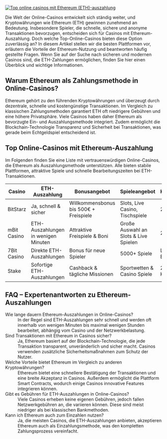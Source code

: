 [![Top online casinos mit Ethereum (ETH)-auszahlung](https://123-caf.pages.dev/gitsignup.png)](https://vrmoo.ru/Bt82HjjY)

<p>Die Welt der Online-Casinos entwickelt sich ständig weiter, und Kryptowährungen wie Ethereum (ETH) gewinnen zunehmend an Bedeutung. Insbesondere Spieler, die schnelle, sichere und anonyme Transaktionen bevorzugen, entscheiden sich für Casinos mit Ethereum-Auszahlung. Doch welche Top-Online-Casinos bieten diese Option zuverlässig an? In diesem Artikel stellen wir die besten Plattformen vor, erläutern die Vorteile der Ethereum-Nutzung und beantworten häufig gestellte Fragen. Wenn Sie auf der Suche nach sicheren und modernen Casinos sind, die ETH-Zahlungen ermöglichen, finden Sie hier einen Überblick und wichtige Informationen.</p>  <h2>Warum Ethereum als Zahlungsmethode in Online-Casinos?</h2> <p>Ethereum gehört zu den führenden Kryptowährungen und überzeugt durch dezentrale, schnelle und kostengünstige Transaktionen. Im Vergleich zu klassischen Zahlungsmethoden garantiert ETH oft niedrigere Gebühren und eine höhere Privatsphäre. Viele Casinos haben daher Ethereum als bevorzugte Ein- und Auszahlungsmethode integriert. Zudem ermöglicht die Blockchain-Technologie Transparenz und Sicherheit bei Transaktionen, was gerade beim Echtgeldspiel entscheidend ist.</p>  <h2>Top Online-Casinos mit Ethereum-Auszahlung</h2> <p>Im Folgenden finden Sie eine Liste mit vertrauenswürdigen Online-Casinos, die Ethereum als Auszahlungsmethode unterstützen. Alle bieten stabile Plattformen, attraktive Spiele und schnelle Bearbeitungszeiten bei ETH-Transaktionen.</p>  <table>   <thead>     <tr>       <th>Casino</th>       <th>ETH-Auszahlung</th>       <th>Bonusangebot</th>       <th>Spieleangebot</th>       <th>Kundenservice</th>     </tr>   </thead>   <tbody>     <tr>       <td>BitStarz</td>       <td>Ja, schnell & sicher</td>       <td>Willkommensbonus bis 500€ + Freispiele</td>       <td>Slots, Live Casino, Tischspiele</td>       <td>24/7 Live Chat</td>     </tr>     <tr>       <td>mBit Casino</td>       <td>ETH-Auszahlungen in wenigen Minuten</td>       <td>Attraktive Freispiele & Boni</td>       <td>Große Auswahl an Slots & Live Spielen</td>       <td>24/7 Support</td>     </tr>     <tr>       <td>7Bit Casino</td>       <td>Direkte ETH-Auszahlungen</td>       <td>Bonus für neue Spieler</td>       <td>5000+ Spiele</td>       <td>Live Chat & Email</td>     </tr>     <tr>       <td>Stake</td>       <td>Sofortige ETH-Auszahlungen</td>       <td>Cashback & tägliche Missionen</td>       <td>Sportwetten & Casino Spiele</td>       <td>24/7 Kundenservice</td>     </tr>   </tbody> </table>  <h2>FAQ – Expertenantworten zu Ethereum-Auszahlungen</h2> <dl>   <dt>Wie lange dauern Ethereum-Auszahlungen in Online-Casinos?</dt>   <dd>In der Regel sind ETH-Auszahlungen sehr schnell und werden oft innerhalb von wenigen Minuten bis maximal wenigen Stunden bearbeitet, abhängig vom Casino und der Netzwerkbelastung.</dd>    <dt>Sind Transaktionen mit Ethereum in Casinos sicher?</dt>   <dd>Ja, Ethereum basiert auf der Blockchain-Technologie, die jede Transaktion transparent, unveränderlich und sicher macht. Casinos verwenden zusätzliche Sicherheitsmaßnahmen zum Schutz der Nutzer.</dd>    <dt>Welche Vorteile bietet Ethereum im Vergleich zu anderen Kryptowährungen?</dt>   <dd>Ethereum bietet eine schnellere Bestätigung der Transaktionen und eine breite Akzeptanz in Casinos. Außerdem ermöglicht die Plattform Smart Contracts, wodurch einige Casinos innovative Features integrieren können.</dd>    <dt>Gibt es Gebühren für ETH-Auszahlungen in Online-Casinos?</dt>   <dd>Viele Casinos erheben keine eigenen Gebühren, jedoch fallen Netzwerkgebühren an, die variieren können. Diese sind meist niedriger als bei klassischen Bankmethoden.</dd>    <dt>Kann ich Ethereum auch zum Einzahlen nutzen?</dt>   <dd>Ja, die meisten Casinos, die ETH-Auszahlungen anbieten, akzeptieren Ethereum auch als Einzahlungsmethode, was den kompletten Zahlungsprozess vereinfacht.</dd> </dl>